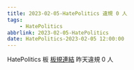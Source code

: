 ```yaml
---
title: 2023-02-05-HatePolitics 違規 0 人
tags:
    - HatePolitics
abbrlink: 2023-02-05-HatePolitics
date: HatePolitics-2023-02-05 12:00:00
---
```

HatePolitics 板 [板規連結](https://www.ptt.cc/bbs/HatePolitics/M.1617115262.A.D60.html)
昨天違規 0 人

